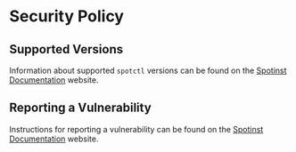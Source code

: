 # Security Policy

## Supported Versions

Information about supported `spotctl` versions can be found on the [Spotinst Documentation](https://help.spot.io/) website.

## Reporting a Vulnerability

Instructions for reporting a vulnerability can be found on the [Spotinst Documentation](https://help.spot.io/) website.

[spotinst security policy]: https://spot.io/security-policy/

